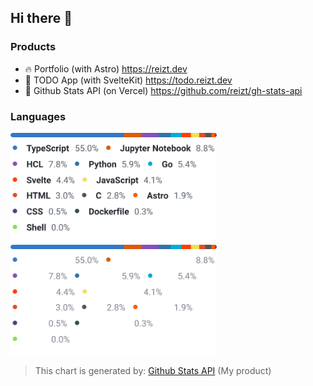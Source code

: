 ## Hi there 👋

### Products

- 🔥 Portfolio (with Astro) https://reizt.dev
- 🐷 TODO App (with SvelteKit) https://todo.reizt.dev
- 👾 Github Stats API (on Vercel) https://github.com/reizt/gh-stats-api

### Languages

<img src="./langs.light.svg#gh-light-mode-only" width="330"/>
<img src="./langs.dark.svg#gh-dark-mode-only" width="330"/>

> This chart is generated by: [Github Stats API](https://github.com/reizt/gh-stats-api) (My product)
